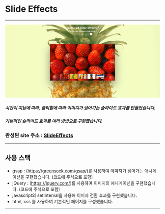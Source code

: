 # Slide Effects
-------------------------------

![slideEffects 썸네일이미지](/img/slider-page.png)

##### 시간이 지남에 따라, 클릭함에 따라 이미지가 넘어가는 슬라이드 효과를 만들었습니다.    
##### 기본적인 슬라이드 효과를 여러 방법으로 구현했습니다.

### 완성된 site 주소 : [SlideEffects][slidelink]
[slidelink]: https://jinyongjang.github.io/web2023/javascript/slider/sliderEffect07.html "go slideEffects"

------------------------------
## 사용 스택
- gsap : (https://greensock.com/gsap/)를 사용하여 이미지가 넘어가는 애니메이션을 구현했습니다. (코드에 주석으로 포함)
- jQuery : (https://jquery.com/)를 사용하여 이미지의 애니메이션을 구현했습니다. (코드에 주석으로 포함)
- javascript의 setInterval을 사용해 이미지 전환 효과를 구현했습니다.
- html, css 를 사용하여 기본적인 페이지를 구성했습니다.

-----------------------------------
